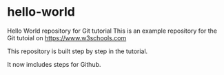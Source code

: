 # hello-world
Hello World repository for Git tutorial
This is an example repository for the Git tutoial on https://www.w3schools.com

This repository is built step by step in the tutorial.

It now imcludes steps for Github.
